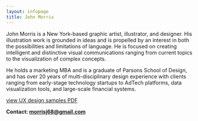 ```yaml
---
layout: infopage
title: John Morris
---
```

John Morris is a New York-based graphic artist, illustrator, and designer. His illustration work is grounded in ideas and is propelled by an interest in both the possibilities and limitations of language. He is focused on creating intelligent and distinctive visual communications ranging from current topics to the visualization of complex concepts.

He holds a marketing MBA and is a graduate of Parsons School of Design, and has over 20 years of multi-disciplinary design experience with clients ranging from early-stage technology startups to AdTech platforms, data visualization tools, and large-scale financial systems. 

<a class="link-default" href="/other/john_morris_worksamples.pdf" target="_blank">view UX design samples PDF</a>


<b>Contact: <a class="link-default" href="mailto:morrisj68@gmail.com">morrisj68@gmail.com</a><b>
<br>
<br>
<br>
<br>
<br>
    

<style>
	/* This CSS makes the 'About' menu link appear black - only on the About page */
	#about-link {
		color: #000;
	}
</style>

